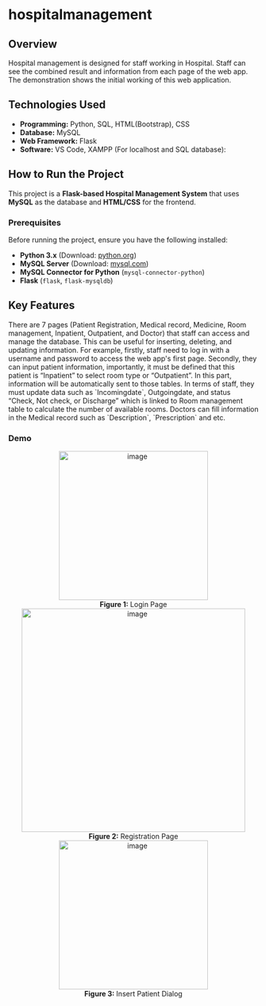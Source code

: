 # hospitalmanagement
## Overview
<p>Hospital management is designed for staff working in Hospital. Staff can see the combined result
and information from each page of the web app. The demonstration shows the initial working of
this web application.</p>

## Technologies Used
- **Programming:** Python, SQL, HTML(Bootstrap), CSS
- **Database:** MySQL
- **Web Framework:** Flask
- **Software:** VS Code, XAMPP (For localhost and SQL database):

## How to Run the Project ##
This project is a **Flask-based Hospital Management System** that uses **MySQL** as the database and **HTML/CSS** for the frontend.

### Prerequisites
Before running the project, ensure you have the following installed:
- **Python 3.x** (Download: [python.org](https://www.python.org/downloads/))
- **MySQL Server** (Download: [mysql.com](https://dev.mysql.com/downloads/))
- **MySQL Connector for Python** (`mysql-connector-python`)
- **Flask** (`flask`, `flask-mysqldb`)

## Key Features
<p>There are 7 pages (Patient Registration, Medical record, Medicine, Room
management, Inpatient, Outpatient, and Doctor) that staff can access and manage the database.
This can be useful for inserting, deleting, and updating information. For example, firstly, staff
need to log in with a username and password to access the web app's first page. Secondly, they
can input patient information, importantly, it must be defined that this patient is “Inpatient” to
select room type or “Outpatient”. In this part, information will be automatically sent to those
tables. In terms of staff, they must update data such as `Incomingdate`, Outgoingdate, and status
“Check, Not check, or Discharge” which is linked to Room management table to calculate the
number of available rooms. Doctors can fill information in the Medical record such as
`Description`, `Prescription` and etc.</p>

### Demo
<div align="center"><img width="300" alt="image" src="https://github.com/user-attachments/assets/b76624bb-a361-4f05-8d3c-c0816b3b5a7e"/>
<div align="center"><figcaption><b>Figure 1:</b> Login Page</figcaption></div>
</div>
<div align="center"><img width="450" alt="image" src="https://github.com/user-attachments/assets/2ee61d2e-40d1-4697-9039-07fbd3bf77c4" />
  <div align="center"><b>Figure 2:</b> Registration Page</div>
</div>
<div align="center"><img width="300" alt="image" src="https://github.com/user-attachments/assets/f89faac4-ed66-442f-b006-bc9f2a28d3b5" />
  <div align="center"><div align="center"><b>Figure 3:</b> Insert Patient Dialog</div></div>
</div>
